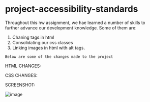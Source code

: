 # project-accessibility-standards

Throughout this hw assignment, we hae learned a number of skills to further advance our development knowledge. Some of them are:

1. Chaning tags in html
2. Consolidating our css classes
3. Linking images in html with alt tags.

`Below are some of the changes made to the project`

HTML CHANGES:

<!-- Changed <div> tag to <nav> tag -->
<!-- Changed <div> tag to <header> tag -->
<!-- Changed <div> tag to <article> tag -->
<!-- Changed <div> tag to <aside> tag -->
<!-- Changed <div> tag to <section> tag -->

CSS CHANGES:

<!-- Consolidated header tag -->
<!-- Consolitated benefits tag  -->
<!-- Consolitated search engine product tag -->

SCREENSHOT:

![image]()
